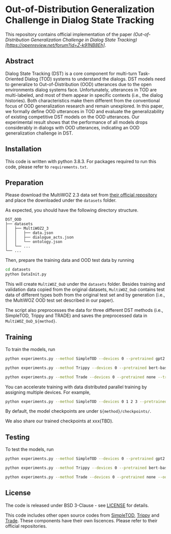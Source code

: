 # Out-of-Distribution Generalization Challenge in Dialog State Tracking
This repository contains official implementation of the paper *(Out-of-Distribution Generalization Challenge in Dialog State Tracking)[https://openreview.net/forum?id=Z-k91NB8Eh]*.

## Abstract

Dialog State Tracking (DST) is a core component for multi-turn Task-Oriented Dialog (TOD) systems to understand the dialogs. DST models need to generalize to Out-of-Distribution (OOD) utterances due to the open environments dialog systems face. Unfortunately, utterances in TOD are multi-labeled, and most of them appear in specific contexts (i.e., the dialog histories). Both characteristics make them different from the conventional focus of OOD generalization research and remain unexplored. In this paper, we formally define OOD utterances in TOD and evaluate the generalizability of existing competitive DST models on the OOD utterances. Our experimental result shows that the performance of all models drops considerably in dialogs with OOD utterances, indicating an OOD generalization challenge in DST.

## Installation

This code is written with python 3.8.3. For packages required to run this code, please refer to `requirements.txt`.

## Preparation

Please download the MultiWOZ 2.3 data set from [their official repository](https://github.com/lexmen318/MultiWOZ-coref) and place the downloaded under the `datasets` folder.

As expected, you should have the following directory structure.
```
DST_OOD
├── datasets
│   ├── MultiWOZ2_3
│   │   ├── data.json
│   │   ├── dialogue_acts.json
│   │   └── ontology.json
│   └── ... 
└── ...
```
Then, prepare the training data and OOD test data by running
```bash
cd datasets
python DataInit.py
```
This will create `MultiWOZ_OoD` under the `datasets` folder. Besides training and validation data copied from the original datasets, `MultiWOZ_OoD` contains test data of different types both from the original test set and by generation (i.e., the MultiWOZ OOD test set described in our paper). 

The script also preprocesses the data for three different DST methods (i.e., SimpleTOD, Trippy and TRADE) and saves the preprocessed data in `MultiWOZ_OoD_${method}`.

## Training

To train the models, run
```bash
python experiments.py --method SimpleTOD --devices 0 --pretrained gpt2 --train

python experiments.py --method Trippy --devices 0 --pretrained bert-base-uncased --train

python experiments.py --method Trade --devices 0 --pretrained none --train
```
You can accelerate training with data distributed parallel training by assigning multiple devices. For example, 
```bash
python experiments.py --method SimpleTOD --devices 0 1 2 3 --pretrained gpt2 --train
```

By default, the model checkpoints are under `${method}/checkpoints/`.

We also share our trained checkpoints at xxx(TBD).

## Testing

To test the models, run
```bash
python experiments.py --method SimpleTOD --devices 0 --pretrained gpt2 --ood --checkpoint SimpleTOD/checkpoint/${ckpt_folder}

python experiments.py --method Trippy --devices 0 --pretrained bert-base-uncased --ood --checkpoint Trippy/checkpoint/${ckpt_folder}

python experiments.py --method Trade --devices 0 --pretrained none --ood --checkpoint Trade/checkpoint/${ckpt_folder}
```

## License
The code is released under BSD 3-Clause - see [LICENSE](https://github.com/yegcjs/DST_OOD/blob/main/license) for details.

This code includes other open source codes from [SimpleTOD](https://github.com/salesforce/simpletod), [Trippy](https://gitlab.cs.uni-duesseldorf.de/general/dsml/trippy-public) and [Trade](https://github.com/jasonwu0731/trade-dst). These components have their own liscences. Please refer to their official repositories.
